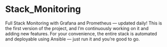 # Stack_Monitoring
Full Stack Monitoring with Grafana and Prometheus — updated daily! This is the first version of the project, and I’m continuously working on it and adding new features. For your convenience, the entire stack is automated and deployable using Ansible — just run it and you’re good to go.
